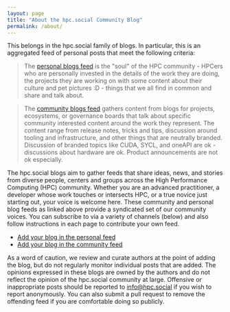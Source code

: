 ```yaml
---
layout: page
title: "About the hpc.social Community Blog"
permalink: /about/
---
```


This belongs in the hpc.social family of blogs. In particular, this is an aggregated feed of personal posts that meet the following criteria:

> The [personal blogs feed](https://hpc.social/personal-blog/) is the "soul" of the HPC community - HPCers who are personally invested in the details of the work they are doing, the projects they are working on with some content about their culture and pet pictures :D - things that we all find in common and share and talk about.

>  The [community blogs feed](https://hpc.social/community-blog/) gathers content from blogs for projects, ecosystems, or governance boards that talk about specific community interested content around the work they represent. The content range from release notes, tricks and tips, discussion around tooling and infrastructure, and other things that are neutrally branded. Discussion of branded topics like CUDA, SYCL, and oneAPI are ok - discussions about hardware are ok. Product announcements are not ok especially.

The hpc.social blogs aim to gather feeds that share ideas, news, and stories from diverse people, centers and groups across the 
High Performance Computing (HPC) community.
Whether you are an advanced practitioner, a developer whose work touches or intersects HPC, or a true novice just starting out, your voice is welcome here. 
These community and personal blog feeds as linked above provide a syndicated set of our community voices. 
You can subscribe to via a variety of channels (below) and also follow instructions in each page to contribute your own feed.

 - [Add your blog in the personal feed](https://github.com/hpc-social/personal-blog)
 - [Add your blog in the community feed](https://github.com/hpc-social/community-blog)

As a word of caution, we review and curate authors at the point of adding the blog, but do not regularly monitor individual posts that are added. 
The opinions expressed in these blogs are owned by the authors and do not reflect the opinion of the hpc.social community at large. 
Offensive or inappropriate posts should be reported to [info@hpc.social](mailto:info@hpc.social) if you wish to report anonymously. 
You can also submit a pull request to remove the offending feed if you are comfortable doing so publicly.
